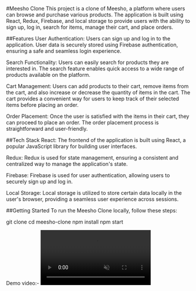 #Meesho Clone
This project is a clone of Meesho, a platform where users can browse and purchase various products. The application is built using React, Redux, Firebase, and local storage to provide users with the ability to sign up, log in, search for items, manage their cart, and place orders.

##Features
User Authentication: Users can sign up and log in to the application. User data is securely stored using Firebase authentication, ensuring a safe and seamless login experience.

Search Functionality: Users can easily search for products they are interested in. The search feature enables quick access to a wide range of products available on the platform.

Cart Management: Users can add products to their cart, remove items from the cart, and also increase or decrease the quantity of items in the cart. The cart provides a convenient way for users to keep track of their selected items before placing an order.

Order Placement: Once the user is satisfied with the items in their cart, they can proceed to place an order. The order placement process is straightforward and user-friendly.

##Tech Stack
React: The frontend of the application is built using React, a popular JavaScript library for building user interfaces.

Redux: Redux is used for state management, ensuring a consistent and centralized way to manage the application's state.

Firebase: Firebase is used for user authentication, allowing users to securely sign up and log in.

Local Storage: Local storage is utilized to store certain data locally in the user's browser, providing a seamless user experience across sessions.

##Getting Started
To run the Meesho Clone locally, follow these steps:

git clone <repository-url>
cd meesho-clone
npm install
npm start

Demo video:-
<video src="https://d3dyfaf3iutrxo.cloudfront.net/general/upload/e449406acecb4a1186ae9cc77a55933f.mp4" controls autoplay muted>
